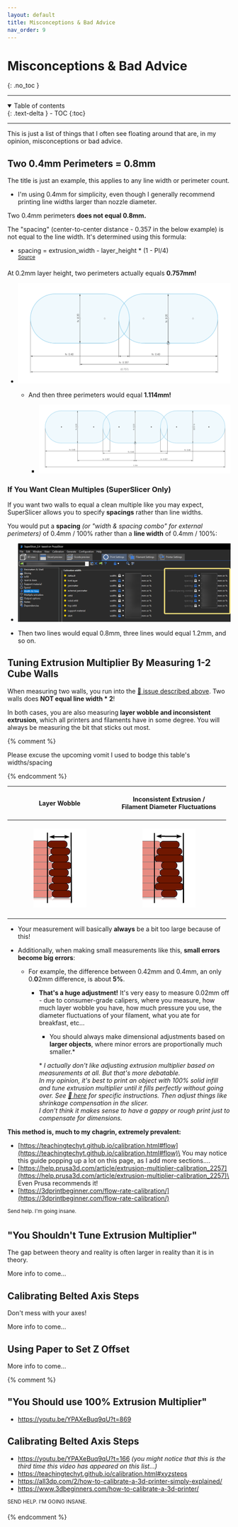 ```yaml
---
layout: default
title: Misconceptions & Bad Advice
nav_order: 9
---
```


# Misconceptions & Bad Advice
{: .no_toc }

---
<details open markdown="block">
  <summary>
    Table of contents
  </summary>
  {: .text-delta }
- TOC
{:toc}
</details>

---

This is just a list of things that I often see floating around that are, in my opinion, misconceptions or bad advice.

## Two 0.4mm Perimeters = 0.8mm

The title is just an example, this applies to any line width or perimeter count.

- I'm using 0.4mm for simplicity, even though I generally recommend printing line widths larger than nozzle diameter.


Two 0.4mm perimeters **does not equal 0.8mm.**

The "spacing" (center-to-center distance - 0.357 in the below example) is not equal to the line width. It's determined using this formula:
- spacing = extrusion_width - layer_height * (1 - PI/4)\
<sup>[Source](https://manual.slic3r.org/advanced/flow-math)</sup>

At 0.2mm layer height, two perimeters actually equals **0.757mm!**
- ![](./images/misconceptions/spacing.png)

    - And then three perimeters would equal **1.114mm!**

        - ![](./images/misconceptions/spacing_3x.png)


### If You Want Clean Multiples (SuperSlicer Only)
If you want two walls to equal a clean multiple like you may expect, SuperSlicer allows you to specify **spacings** rather than line widths.

You would put a **spacing** *(or "width & spacing combo" for external perimeters)* of 0.4mm / 100% rather than a **line width** of 0.4mm / 100%:
- ![](./images/misconceptions/ss_spacing.png)

- Then two lines would equal 0.8mm, three lines would equal 1.2mm, and so on.


## Tuning Extrusion Multiplier By Measuring 1-2 Cube Walls

When measuring two walls, you run into the [:pushpin: issue described above](#two-04mm-perimeters--08mm). Two walls does **NOT equal line width * 2**!

In both cases, you are also measuring **layer wobble and inconsistent extrusion**, which all printers and filaments have in some degree. You will always be measuring the bit that sticks out most.

{% comment %} 

Please excuse the upcoming vomit I used to bodge this table's widths/spacing

{% endcomment %} 


| <br>&nbsp;&nbsp;&nbsp;&nbsp;&nbsp;&nbsp;&nbsp;&nbsp;&nbsp;&nbsp;&nbsp;&nbsp;&nbsp;&nbsp;&nbsp;&nbsp;&nbsp;**Layer Wobble** &nbsp;&nbsp;&nbsp;&nbsp;&nbsp;&nbsp;&nbsp;&nbsp;&nbsp;&nbsp;&nbsp;&nbsp;&nbsp;&nbsp;&nbsp;&nbsp;<br><br> | <br>**Inconsistent Extrusion /**<br>&nbsp;&nbsp;&nbsp;&nbsp;**Filament Diameter Fluctuations**&nbsp;&nbsp;&nbsp;&nbsp;<br><br> |
| :-----------: | :-----------: |
| <br>![](./images/misconceptions/layer_wobble_marked.png)<br><br> | ![](./images/misconceptions/extrusion_inconsistency_marked.png) |

- Your measurement will basically **always** be a bit too large because of this!

- Additionally, when making small measurements like this, **small errors become big errors**:

    - For example, the difference between 0.42mm and 0.4mm, an only 0.**0**2mm difference, is about **5%**.

        - **That's a huge adjustment!** It's very easy to measure 0.02mm off - due to consumer-grade calipers, where you measure, how much layer wobble you have, how much pressure you use, the diameter fluctuations of your filament, what you ate for breakfast, etc...

            - You should always make dimensional adjustments based on **larger objects**, where minor errors are proportionally much smaller.*

            \* *I actually don't like adjusting extrusion multiplier based on measurements at all. But that's more debatable.\
        In my opinion, it's best to print an object with 100% solid infill and tune extrusion multiplier until it fills perfectly without going over. See [:page_facing_up: here](./extrusion_multiplier.md) for specific instructions. Then adjust things like shrinkage compensation in the slicer.\
        I don't think it makes sense to have a gappy or rough print just to compensate for dimensions.*

**This method is, much to my chagrin, extremely prevalent:**
- [https://teachingtechyt.github.io/calibration.html#flow](https://teachingtechyt.github.io/calibration.html#flow)\
You may notice this guide popping up a lot on this page, as I add more sections....
- [https://help.prusa3d.com/article/extrusion-multiplier-calibration_2257](https://help.prusa3d.com/article/extrusion-multiplier-calibration_2257)\
Even Prusa recommends it!
- [https://3dprintbeginner.com/flow-rate-calibration/](https://3dprintbeginner.com/flow-rate-calibration/)

<sup>Send help. I'm going insane.</sup>


## "You Shouldn't Tune Extrusion Multiplier"

The gap between theory and reality is often larger in reality than it is in theory.

More info to come...

## Calibrating Belted Axis Steps

Don't mess with your axes!

More info to come...

## Using Paper to Set Z Offset

More info to come...


{% comment %} 

## "You Should use 100% Extrusion Multiplier"

- https://youtu.be/YPAXeBuq9qU?t=869

## Calibrating Belted Axis Steps

- https://youtu.be/YPAXeBuq9qU?t=166 *(you might notice that this is the third time this video has appeared on this list...)*
- https://teachingtechyt.github.io/calibration.html#xyzsteps
- https://all3dp.com/2/how-to-calibrate-a-3d-printer-simply-explained/
- https://www.3dbeginners.com/how-to-calibrate-a-3d-printer/

<sup>SEND HELP. I'M GOING INSANE.</sup>




{% endcomment %} 